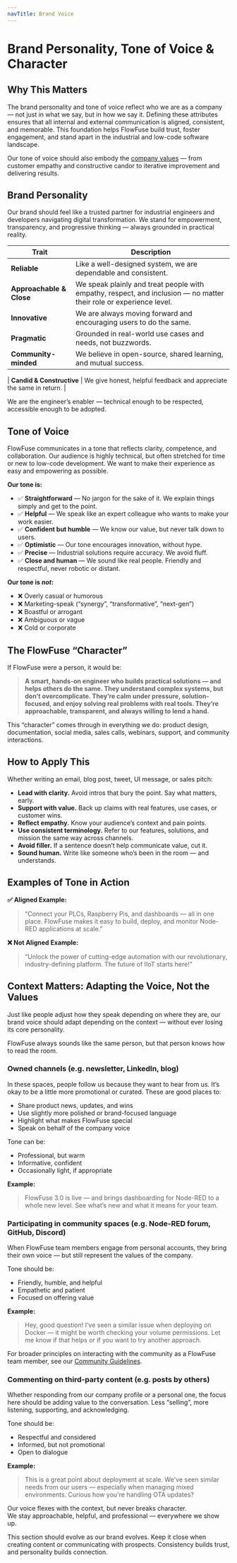```yaml
---
navTitle: Brand Voice
---
```


# Brand Personality, Tone of Voice & Character

## Why This Matters

The brand personality and tone of voice reflect who we are as a company — not just in what we say, but in how we say it. Defining these attributes ensures that all internal and external communication is aligned, consistent, and memorable. This foundation helps FlowFuse build trust, foster engagement, and stand apart in the industrial and low-code software landscape.

Our tone of voice should also embody the [company values](/handbook/company/values/) — from customer empathy and constructive candor to iterative improvement and delivering results.


## Brand Personality

Our brand should feel like a trusted partner for industrial engineers and developers navigating digital transformation. We stand for empowerment, transparency, and progressive thinking — always grounded in practical reality.

| Trait              | Description |
|--------------------|-------------|
| **Reliable**        | Like a well-designed system, we are dependable and consistent. |
| **Approachable & Close** | We speak plainly and treat people with empathy, respect, and inclusion — no matter their role or experience level. |
| **Innovative**      | We are always moving forward and encouraging users to do the same. |
| **Pragmatic**       | Grounded in real-world use cases and needs, not buzzwords. |
| **Community-minded** | We believe in open-source, shared learning, and mutual success. |

| **Candid & Constructive** | We give honest, helpful feedback and appreciate the same in return. |

We are the engineer’s enabler — technical enough to be respected, accessible enough to be adopted.


## Tone of Voice

FlowFuse communicates in a tone that reflects clarity, competence, and collaboration. Our audience is highly technical, but often stretched for time or new to low-code development. We want to make their experience as easy and empowering as possible.

**Our tone is:**

- ✅ **Straightforward** — No jargon for the sake of it. We explain things simply and get to the point.
- ✅ **Helpful** — We speak like an expert colleague who wants to make your work easier.
- ✅ **Confident but humble** — We know our value, but never talk down to users.
- ✅ **Optimistic** — Our tone encourages innovation, without hype.
- ✅ **Precise** — Industrial solutions require accuracy. We avoid fluff.
- ✅ **Close and human** — We sound like real people. Friendly and respectful, never robotic or distant.

**Our tone is *not*:**

- ❌ Overly casual or humorous  
- ❌ Marketing-speak (“synergy”, “transformative”, “next-gen”)  
- ❌ Boastful or arrogant  
- ❌ Ambiguous or vague  
- ❌ Cold or corporate  


## The FlowFuse “Character”

If FlowFuse were a person, it would be:

> **A smart, hands-on engineer who builds practical solutions — and helps others do the same. They understand complex systems, but don’t overcomplicate. They’re calm under pressure, solution-focused, and enjoy solving real problems with real tools. They’re approachable, transparent, and always willing to lend a hand.**

This “character” comes through in everything we do: product design, documentation, social media, sales calls, webinars, support, and community interactions.


## How to Apply This

Whether writing an email, blog post, tweet, UI message, or sales pitch:

- **Lead with clarity.** Avoid intros that bury the point. Say what matters, early.
- **Support with value.** Back up claims with real features, use cases, or customer wins.
- **Reflect empathy.** Know your audience’s context and pain points.
- **Use consistent terminology.** Refer to our features, solutions, and mission the same way across channels.
- **Avoid filler.** If a sentence doesn’t help communicate value, cut it.
- **Sound human.** Write like someone who’s been in the room — and understands.

## Examples of Tone in Action

**✅ Aligned Example:**

> “Connect your PLCs, Raspberry Pis, and dashboards — all in one place. FlowFuse makes it easy to build, deploy, and monitor Node-RED applications at scale.”

**❌ Not Aligned Example:**

> “Unlock the power of cutting-edge automation with our revolutionary, industry-defining platform. The future of IIoT starts here!”

## Context Matters: Adapting the Voice, Not the Values

Just like people adjust how they speak depending on where they are, our brand voice should adapt depending on the context — without ever losing its core personality.

FlowFuse always sounds like the same person, but that person knows how to read the room.

### Owned channels (e.g. newsletter, LinkedIn, blog)

In these spaces, people follow us because they want to hear from us. It’s okay to be a little more promotional or curated. These are good places to:

- Share product news, updates, and wins
- Use slightly more polished or brand-focused language
- Highlight what makes FlowFuse special
- Speak on behalf of the company voice

Tone can be:
- Professional, but warm
- Informative, confident
- Occasionally light, if appropriate

**Example:**  
> FlowFuse 3.0 is live — and brings dashboarding for Node-RED to a whole new level. See what’s new and what it means for your team.


### Participating in community spaces (e.g. Node-RED forum, GitHub, Discord)

When FlowFuse team members engage from personal accounts, they bring their own voice — but still represent the values of the company.

Tone should be:
- Friendly, humble, and helpful
- Empathetic and patient
- Focused on offering value

**Example:**  
> Hey, good question! I’ve seen a similar issue when deploying on Docker — it might be worth checking your volume permissions. Let me know if that helps or if you want to try another approach.

For broader principles on interacting with the community as a FlowFuse team member, see our [Community Guidelines](/handbook/customer/marketing/community/community-guidelines.md).

### Commenting on third-party content (e.g. posts by others)

Whether responding from our company profile or a personal one, the focus here should be adding value to the conversation. Less “selling”, more listening, supporting, and acknowledging.

Tone should be:
- Respectful and considered
- Informed, but not promotional
- Open to dialogue

**Example:**  
> This is a great point about deployment at scale. We've seen similar needs from our users — especially when managing mixed environments. Curious how you're handling OTA updates?

Our voice flexes with the context, but never breaks character.  
We stay approachable, helpful, and professional — everywhere we show up.

This section should evolve as our brand evolves. Keep it close when creating content or communicating with prospects. Consistency builds trust, and personality builds connection.